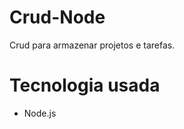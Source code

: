 # Crud-Node
Crud para armazenar projetos e tarefas.

<h1>Tecnologia usada</h1>
<ul>
  <li>Node.js</li>
</ul>
